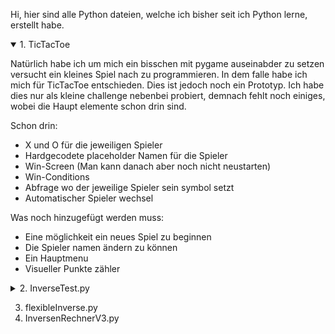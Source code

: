 Hi, hier sind alle Python dateien, welche ich bisher seit ich Python lerne, erstellt habe.

<details open>
  <summary>1. TicTacToe</summary>

  Natürlich habe ich um mich ein bisschen mit pygame auseinabder zu setzen versucht ein kleines Spiel nach zu programmieren. In dem falle habe ich mich für TicTacToe entschieden.
  Dies ist jedoch noch ein Prototyp. Ich habe dies nur als kleine challenge nebenbei probiert, demnach fehlt noch einiges, wobei die Haupt elemente schon drin sind.

  Schon drin:
  * X und O für die jeweiligen Spieler
  * Hardgecodete placeholder Namen für die Spieler
  * Win-Screen (Man kann danach aber noch nicht neustarten)
  * Win-Conditions
  * Abfrage wo der jeweilige Spieler sein symbol setzt
  * Automatischer Spieler wechsel

  Was noch hinzugefügt werden muss:
  * Eine möglichkeit ein neues Spiel zu beginnen
  * Die Spieler namen ändern zu können
  * Ein Hauptmenu
  * Visueller Punkte zähler
  
</details>


<details>
  <summary>2. InverseTest.py</summary>
</details>


3. flexibleInverse.py
4. InversenRechnerV3.py
